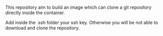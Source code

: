 This repository aim to build an image which can clone a git repository directly inside the container.

Add inside the .ssh folder your ssh key. Otherwise you will be not able to download and clone the repository.